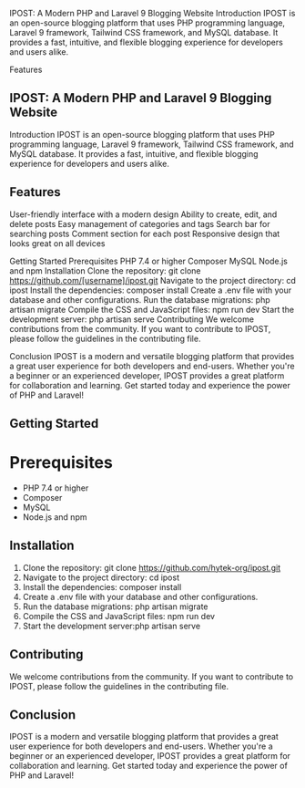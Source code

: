 
IPOST: A Modern PHP and Laravel 9 Blogging Website
Introduction
IPOST is an open-source blogging platform that uses PHP programming language, Laravel 9 framework, Tailwind CSS framework, and MySQL database. It provides a fast, intuitive, and flexible blogging experience for developers and users alike.

Features

## IPOST: A Modern PHP and Laravel 9 Blogging Website
Introduction
IPOST is an open-source blogging platform that uses PHP programming language, Laravel 9 framework, Tailwind CSS framework, and MySQL database. It provides a fast, intuitive, and flexible blogging experience for developers and users alike.

## Features

User-friendly interface with a modern design
Ability to create, edit, and delete posts
Easy management of categories and tags
Search bar for searching posts
Comment section for each post
Responsive design that looks great on all devices

Getting Started
Prerequisites
PHP 7.4 or higher
Composer
MySQL
Node.js and npm
Installation
Clone the repository: git clone https://github.com/[username]/ipost.git
Navigate to the project directory: cd ipost
Install the dependencies: composer install
Create a .env file with your database and other configurations.
Run the database migrations: php artisan migrate
Compile the CSS and JavaScript files: npm run dev
Start the development server: php artisan serve
Contributing
We welcome contributions from the community. If you want to contribute to IPOST, please follow the guidelines in the contributing file.

Conclusion
IPOST is a modern and versatile blogging platform that provides a great user experience for both developers and end-users. Whether you're a beginner or an experienced developer, IPOST provides a great platform for collaboration and learning. Get started today and experience the power of PHP and Laravel!

## Getting Started
# Prerequisites
+ PHP 7.4 or higher
+ Composer
+ MySQL
+ Node.js and npm
## Installation
1. Clone the repository: git clone https://github.com/hytek-org/ipost.git
2. Navigate to the project directory: cd ipost
3. Install the dependencies: composer install
4. Create a .env file with your database and other configurations.
5. Run the database migrations: php artisan migrate
6. Compile the CSS and JavaScript files: npm run dev
7. Start the development server:php artisan serve
## Contributing
We welcome contributions from the community. If you want to contribute to IPOST, please follow the guidelines in the contributing file.

## Conclusion
IPOST is a modern and versatile blogging platform that provides a great user experience for both developers and end-users. Whether you're a beginner or an experienced developer, IPOST provides a great platform for collaboration and learning. Get started today and experience the power of PHP and Laravel!

